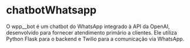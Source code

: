 # chatbotWhatsapp
O wpp__bot é um chatbot do WhatsApp integrado à API da OpenAI, desenvolvido para fornecer atendimento primário a clientes. Ele utiliza Python Flask para o backend e Twilio para a comunicação via WhatsApp.
